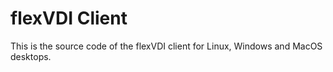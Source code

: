 flexVDI Client
==============

This is the source code of the flexVDI client for Linux, Windows and MacOS desktops.

